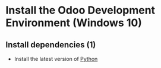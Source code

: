 # Install the Odoo Development Environment (Windows 10)
## Install dependencies (1)
- Install the latest version of [Python](https://www.python.org/downloads/)
